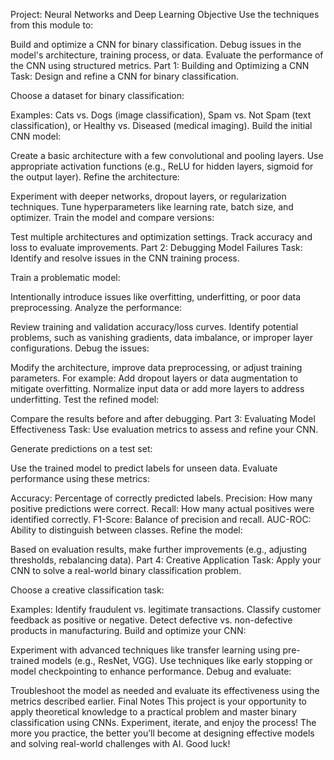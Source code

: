 Project: Neural Networks and Deep Learning
Objective
Use the techniques from this module to:

Build and optimize a CNN for binary classification.
Debug issues in the model's architecture, training process, or data.
Evaluate the performance of the CNN using structured metrics.
Part 1: Building and Optimizing a CNN
Task: Design and refine a CNN for binary classification.

Choose a dataset for binary classification:

Examples: Cats vs. Dogs (image classification), Spam vs. Not Spam (text classification), or Healthy vs. Diseased (medical imaging).
Build the initial CNN model:

Create a basic architecture with a few convolutional and pooling layers.
Use appropriate activation functions (e.g., ReLU for hidden layers, sigmoid for the output layer).
Refine the architecture:

Experiment with deeper networks, dropout layers, or regularization techniques.
Tune hyperparameters like learning rate, batch size, and optimizer.
Train the model and compare versions:

Test multiple architectures and optimization settings.
Track accuracy and loss to evaluate improvements.
Part 2: Debugging Model Failures
Task: Identify and resolve issues in the CNN training process.

Train a problematic model:

Intentionally introduce issues like overfitting, underfitting, or poor data preprocessing.
Analyze the performance:

Review training and validation accuracy/loss curves.
Identify potential problems, such as vanishing gradients, data imbalance, or improper layer configurations.
Debug the issues:

Modify the architecture, improve data preprocessing, or adjust training parameters.
For example:
Add dropout layers or data augmentation to mitigate overfitting.
Normalize input data or add more layers to address underfitting.
Test the refined model:

Compare the results before and after debugging.
Part 3: Evaluating Model Effectiveness
Task: Use evaluation metrics to assess and refine your CNN.

Generate predictions on a test set:

Use the trained model to predict labels for unseen data.
Evaluate performance using these metrics:

Accuracy: Percentage of correctly predicted labels.
Precision: How many positive predictions were correct.
Recall: How many actual positives were identified correctly.
F1-Score: Balance of precision and recall.
AUC-ROC: Ability to distinguish between classes.
Refine the model:

Based on evaluation results, make further improvements (e.g., adjusting thresholds, rebalancing data).
Part 4: Creative Application
Task: Apply your CNN to solve a real-world binary classification problem.

Choose a creative classification task:

Examples:
Identify fraudulent vs. legitimate transactions.
Classify customer feedback as positive or negative.
Detect defective vs. non-defective products in manufacturing.
Build and optimize your CNN:

Experiment with advanced techniques like transfer learning using pre-trained models (e.g., ResNet, VGG).
Use techniques like early stopping or model checkpointing to enhance performance.
Debug and evaluate:

Troubleshoot the model as needed and evaluate its effectiveness using the metrics described earlier.
Final Notes
This project is your opportunity to apply theoretical knowledge to a practical problem and master binary classification using CNNs. Experiment, iterate, and enjoy the process! The more you practice, the better you’ll become at designing effective models and solving real-world challenges with AI. Good luck!